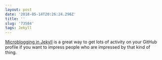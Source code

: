 ```yaml
---
layout: post
date: '2018-05-14T20:26:24.296Z'
title: ''
slug: '73584'
tags: Jekyll
---
```

[Microblogging in Jekyll](http://fionavoss.blog/2018/04/01/microblogging-in-jekyll) is a great way to get lots of activity on your GitHub profile if you want to impress people who are impressed by that kind of thing.
